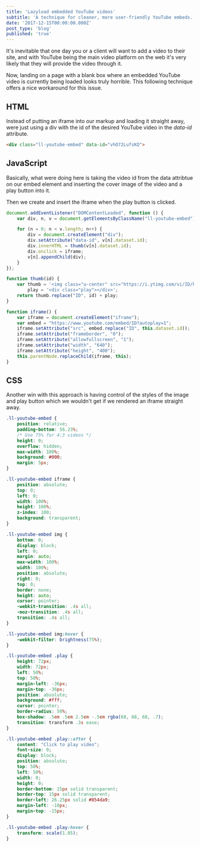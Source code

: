 ```yaml
---
title: 'Lazyload embedded YouTube videos'
subtitle: 'A technique for cleaner, more user-friendly YouTube embeds.'
date: '2017-12-15T00:00:00.000Z'
post_type: 'blog'
published: 'true'
---
```


It's inevitable that one day you or a client will want to add a video to their site, and with YouTube being the main video platform on the web it's very likely that they will provide the video through it.

Now, landing on a page with a blank box where an embedded YouTube video is currently being loaded looks truly horrible. This following technique offers a nice workaround for this issue.

## HTML
Instead of putting an iframe into our markup and loading it straight away, were just using a div with the id of the desired YouTube video in the *data-id* attribute.
```html
<div class="ll-youtube-embed" data-id="vhO72LufsKQ">
```

## JavaScript
Basically, what were doing here is taking the video id from the data attribtue on our embed element and inserting the cover image of the video and a play button into it.

Then we create and insert the iframe when the play button is clicked.
```js
document.addEventListener("DOMContentLoaded", function () {
    var div, n, v = document.getElementsByClassName("ll-youtube-embed");

    for (n = 0; n < v.length; n++) {
        div = document.createElement("div");
        div.setAttribute("data-id", v[n].dataset.id);
        div.innerHTML = thumb(v[n].dataset.id);
        div.onclick = iframe;
        v[n].appendChild(div);
    }
});

function thumb(id) {
    var thumb = '<img class="u-center" src="https://i.ytimg.com/vi/ID/hqdefault.jpg">',
        play = '<div class="play"></div>';
    return thumb.replace("ID", id) + play;
}

function iframe() {
    var iframe = document.createElement("iframe");
    var embed = "https://www.youtube.com/embed/ID?autoplay=1";
    iframe.setAttribute("src", embed.replace("ID", this.dataset.id));
    iframe.setAttribute("frameborder", "0");
    iframe.setAttribute("allowfullscreen", "1");
    iframe.setAttribute("width", "640");
    iframe.setAttribute("height", "400");
    this.parentNode.replaceChild(iframe, this);
}
```

## CSS
Another win with this approach is having control of the styles of the image and play button which we wouldn't get if we rendered an iframe straight away.
```scss
.ll-youtube-embed {
    position: relative;
    padding-bottom: 56.23%;
    /* Use 75% for 4:3 videos */
    height: 0;
    overflow: hidden;
    max-width: 100%;
    background: #000;
    margin: 5px;
}

.ll-youtube-embed iframe {
    position: absolute;
    top: 0;
    left: 0;
    width: 100%;
    height: 100%;
    z-index: 100;
    background: transparent;
}

.ll-youtube-embed img {
    bottom: 0;
    display: block;
    left: 0;
    margin: auto;
    max-width: 100%;
    width: 100%;
    position: absolute;
    right: 0;
    top: 0;
    border: none;
    height: auto;
    cursor: pointer;
    -webkit-transition: .4s all;
    -moz-transition: .4s all;
    transition: .4s all;
}

.ll-youtube-embed img:hover {
    -webkit-filter: brightness(75%);
}

.ll-youtube-embed .play {
    height: 72px;
    width: 72px;
    left: 50%;
    top: 50%;
    margin-left: -36px;
    margin-top: -36px;
    position: absolute;
    background: #fff;
    cursor: pointer;
    border-radius: 50%;
    box-shadow: .5em .5em 2.5em -.5em rgba(68, 68, 68, .7);
    transition: transform .3s ease;
}

.ll-youtube-embed .play::after {
    content: "Click to play video";
    font-size: 0;
    display: block;
    position: absolute;
    top: 50%;
    left: 50%;
    width: 0;
    height: 0;
    border-bottom: 15px solid transparent;
    border-top: 15px solid transparent;
    border-left: 26.25px solid #854da9;
    margin-left: -10px;
    margin-top: -15px;
}

.ll-youtube-embed .play:hover {
    transform: scale(1.05);
}
```
